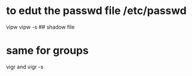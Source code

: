 # to edut the passwd file /etc/passwd
vipw
vipw -s ## shadow file

#  same for groups
vigr and vigr -s

